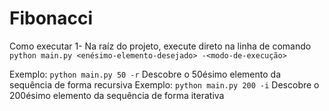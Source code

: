 # Fibonacci 

Como executar
1- Na raíz do projeto, execute direto na linha de comando `python main.py <enésimo-elemento-desejado> -<modo-de-execução>`

Exemplo: `python main.py 50 -r` Descobre o 50ésimo elemento da sequência de forma recursiva
Exemplo: `python main.py 200 -i` Descobre o 200ésimo elemento da sequência de forma iterativa